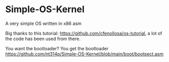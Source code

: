 # Simple-OS-Kernel
A very simple OS written in x86 asm

Big thanks to this tutorial: https://github.com/cfenollosa/os-tutorial, a lot of the code has been used from there.

You want the bootloader? You get the bootloader https://github.com/nt314p/Simple-OS-Kernel/blob/main/boot/bootsect.asm
